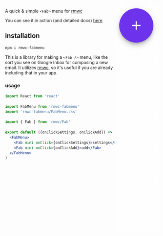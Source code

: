 <img src="action.gif" align="right"/>

A quick & simple `<Fab>` menu for [rmwc](https://jamesmfriedman.github.io/rmwc/)

You can see it in action (and detailed docs) [here](http://konsumer.js.org/rmwc-fabmenu/).

## installation

```sh
npm i rmwc-fabmenu
```

This is a library for making a `<Fab />` menu, like the sort you see on Google Inbox for composing a new email. It utilizes [rmwc](https://jamesmfriedman.github.io/rmwc/), so it's useful if you are already including that in your app.

### usage

```jsx
import React from 'react'

import FabMenu from 'rmwc-fabmenu'
import 'rmwc-fabmenu/FabMenu.css'

import { Fab } from 'rmwc/Fab'

export default ({onClickSettings, onClickAdd}) => (
  <FabMenu>
    <Fab mini onClick={onClickSettings}>settings</Fab>
    <Fab mini onClick={onClickAdd}>add</Fab>
  </FabMenu>
)
```